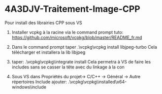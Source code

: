 # 4A3DJV-Traitement-Image-CPP
Pour install des librairies CPP sous VS
1. Installer vcpkg à la racine via le command prompt
tuto:
https://github.com/microsoft/vcpkg/blob/master/README_fr.md

2. Dans le command prompt taper .\vcpkg\vcpkg install libjpeg-turbo
Cela télécharger et installera la lib libjpeg

3. taper: .\vcpkg\vcpkg\integrate install
Cela permetra à VS de faire les includes sans se casser la tête avec du linkage à la con

4. Sous VS dans Propriétés du projet-> C/C++ -> Général -> Autre répertoires Include ajouter:
.\vcpkg\vcpkg\installed\x64-windows\include
